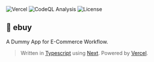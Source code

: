 <img alt="Vercel" src="https://deploy-badge.vercel.app?url=https://ebuy.vercel.app&logo=vercel&name=vercel" />
<img alt="CodeQL Analysis" src="https://github.com/ezralazuardy/ebuy/actions/workflows/github-code-scanning/codeql/badge.svg" />
<img alt="License" src="https://img.shields.io/github/license/ezralazuardy/ebuy" />

## 🛒 ebuy

A Dummy App for E-Commerce Workflow.

> Written in [Typescript](https://typescriptlang.org) using [Next](https://nextjs.org). Powered by [Vercel](https://vercel.com).
